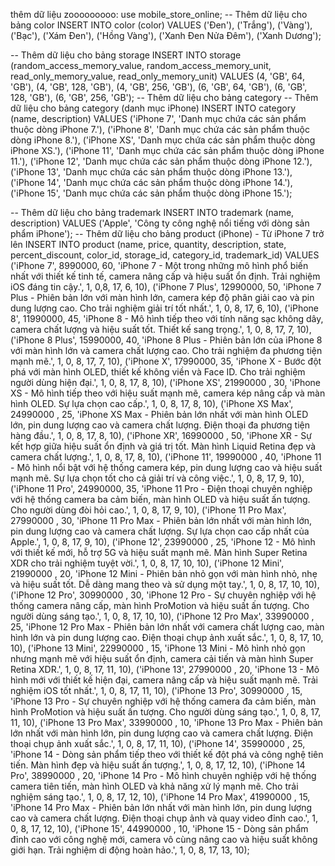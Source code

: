 thêm dữ liệu zooooooooo:
use  mobile_store_online;
-- Thêm dữ liệu cho bảng color
INSERT INTO color (color) VALUES 
('Đen'), ('Trắng'), ('Vàng'), ('Bạc'), ('Xám Đen'), ('Hồng Vàng'), ('Xanh Đen Nửa Đêm'), ('Xanh Dương');

-- Thêm dữ liệu cho bảng storage
INSERT INTO storage (random_access_memory_value, random_access_memory_unit, read_only_memory_value, read_only_memory_unit) VALUES 
(4, 'GB', 64, 'GB'), (4, 'GB', 128, 'GB'), (4, 'GB', 256, 'GB'), (6, 'GB', 64, 'GB'), (6, 'GB', 128, 'GB'), (6, 'GB', 256, 'GB');
-- Thêm dữ liệu cho bảng category
-- Thêm dữ liệu cho bảng category (danh mục iPhone)
INSERT INTO category (name, description) VALUES
('iPhone 7', 'Danh mục chứa các sản phẩm thuộc dòng iPhone 7.'),
('iPhone 8', 'Danh mục chứa các sản phẩm thuộc dòng iPhone 8.'),
('iPhone XS', 'Danh mục chứa các sản phẩm thuộc dòng iPhone XS.'),
('iPhone 11', 'Danh mục chứa các sản phẩm thuộc dòng iPhone 11.'),
('iPhone 12', 'Danh mục chứa các sản phẩm thuộc dòng iPhone 12.'),
('iPhone 13', 'Danh mục chứa các sản phẩm thuộc dòng iPhone 13.'),
('iPhone 14', 'Danh mục chứa các sản phẩm thuộc dòng iPhone 14.'),
('iPhone 15', 'Danh mục chứa các sản phẩm thuộc dòng iPhone 15.');


-- Thêm dữ liệu cho bảng trademark
INSERT INTO trademark (name, description) VALUES 
('Apple', 'Công ty công nghệ nổi tiếng với dòng sản phẩm iPhone');
-- Thêm dữ liệu cho bảng product (iPhone) - Từ iPhone 7 trở lên
INSERT INTO product (name, price, quantity, description, state, percent_discount, color_id, storage_id, category_id, trademark_id) VALUES
('iPhone 7', 8990000, 60, 'iPhone 7 - Một trong những mô hình phổ biến nhất với thiết kế tinh tế, camera nâng cấp và hiệu suất ổn định. Trải nghiệm iOS đáng tin cậy.', 1, 0,8, 17, 6, 10),
('iPhone 7 Plus', 12990000, 50, 'iPhone 7 Plus - Phiên bản lớn với màn hình lớn, camera kép độ phân giải cao và pin dung lượng cao. Cho trải nghiệm giải trí tốt nhất.', 1, 0, 8, 17, 6, 10),
('iPhone 8', 11990000, 45, 'iPhone 8 - Mô hình tiếp theo với tính năng sạc không dây, camera chất lượng và hiệu suất tốt. Thiết kế sang trọng.', 1, 0, 8, 17, 7, 10),
('iPhone 8 Plus', 15990000, 40, 'iPhone 8 Plus - Phiên bản lớn của iPhone 8 với màn hình lớn và camera chất lượng cao. Cho trải nghiệm đa phương tiện mạnh mẽ.', 1, 0, 8, 17, 7, 10),
('iPhone X', 17990000, 35, 'iPhone X - Bước đột phá với màn hình OLED, thiết kế không viền và Face ID. Cho trải nghiệm người dùng hiện đại.', 1, 0, 8, 17, 8, 10),
('iPhone XS', 21990000 , 30, 'iPhone XS - Mô hình tiếp theo với hiệu suất mạnh mẽ, camera kép nâng cấp và màn hình OLED. Sự lựa chọn cao cấp.', 1, 0, 8, 17, 8, 10),
('iPhone XS Max', 24990000 , 25, 'iPhone XS Max - Phiên bản lớn nhất với màn hình OLED lớn, pin dung lượng cao và camera chất lượng. Điện thoại đa phương tiện hàng đầu.', 1, 0, 8, 17, 8, 10),
('iPhone XR', 16990000 , 50, 'iPhone XR - Sự kết hợp giữa hiệu suất ổn định và giá trị tốt. Màn hình Liquid Retina đẹp và camera chất lượng.', 1, 0, 8, 17, 8, 10),
('iPhone 11', 19990000 , 40, 'iPhone 11 - Mô hình nổi bật với hệ thống camera kép, pin dung lượng cao và hiệu suất mạnh mẽ. Sự lựa chọn tốt cho cả giải trí và công việc.', 1, 0, 8, 17, 9, 10),
('iPhone 11 Pro', 24990000, 35, 'iPhone 11 Pro - Điện thoại chuyên nghiệp với hệ thống camera ba cảm biến, màn hình OLED và hiệu suất ấn tượng. Cho người dùng đòi hỏi cao.', 1, 0, 8, 17, 9, 10),
('iPhone 11 Pro Max', 27990000 , 30, 'iPhone 11 Pro Max - Phiên bản lớn nhất với màn hình lớn, pin dung lượng cao và camera chất lượng. Sự lựa chọn cao cấp nhất của Apple.', 1, 0, 8, 17, 9, 10),
('iPhone 12', 23990000 , 25, 'iPhone 12 - Mô hình với thiết kế mới, hỗ trợ 5G và hiệu suất mạnh mẽ. Màn hình Super Retina XDR cho trải nghiệm tuyệt vời.', 1, 0, 8, 17, 10, 10),
('iPhone 12 Mini', 21990000 , 20, 'iPhone 12 Mini - Phiên bản nhỏ gọn với màn hình nhỏ, nhẹ và hiệu suất tốt. Dễ dàng mang theo và sử dụng một tay.', 1, 0, 8, 17, 10, 10),
('iPhone 12 Pro', 30990000 , 30, 'iPhone 12 Pro - Sự chuyên nghiệp với hệ thống camera nâng cấp, màn hình ProMotion và hiệu suất ấn tượng. Cho người dùng sáng tạo.', 1, 0, 8, 17, 10, 10),
('iPhone 12 Pro Max', 33990000 , 25, 'iPhone 12 Pro Max - Phiên bản lớn nhất với camera chất lượng cao, màn hình lớn và pin dung lượng cao. Điện thoại chụp ảnh xuất sắc.', 1, 0, 8, 17, 10, 10),
('iPhone 13 Mini', 22990000 , 15, 'iPhone 13 Mini - Mô hình nhỏ gọn nhưng mạnh mẽ với hiệu suất ổn định, camera cải tiến và màn hình Super Retina XDR.', 1, 0, 8, 17, 11, 10),
('iPhone 13', 27990000 , 20, 'iPhone 13 - Mô hình mới với thiết kế hiện đại, camera nâng cấp và hiệu suất mạnh mẽ. Trải nghiệm iOS tốt nhất.', 1, 0, 8, 17, 11, 10),
('iPhone 13 Pro', 30990000 , 15, 'iPhone 13 Pro - Sự chuyên nghiệp với hệ thống camera đa cảm biến, màn hình ProMotion và hiệu suất ấn tượng. Cho người dùng sáng tạo.', 1, 0, 8, 17, 11, 10),
('iPhone 13 Pro Max', 33990000 , 10, 'iPhone 13 Pro Max - Phiên bản lớn nhất với màn hình lớn, pin dung lượng cao và camera chất lượng. Điện thoại chụp ảnh xuất sắc.', 1, 0, 8, 17, 11, 10),
('iPhone 14', 35990000 , 25, 'iPhone 14 - Dòng sản phẩm tiếp theo với thiết kế đột phá và công nghệ tiên tiến. Màn hình đẹp và hiệu suất ấn tượng.', 1, 0, 8, 17, 12, 10),
('iPhone 14 Pro', 38990000 , 20, 'iPhone 14 Pro - Mô hình chuyên nghiệp với hệ thống camera tiên tiến, màn hình OLED và khả năng xử lý mạnh mẽ. Cho trải nghiệm sáng tạo.', 1, 0, 8, 17, 12, 10),
('iPhone 14 Pro Max', 41990000 , 15, 'iPhone 14 Pro Max - Phiên bản lớn nhất với màn hình lớn, pin dung lượng cao và camera chất lượng. Điện thoại chụp ảnh và quay video đỉnh cao.', 1, 0, 8, 17, 12, 10),
('iPhone 15', 44990000 , 10, 'iPhone 15 - Dòng sản phẩm đỉnh cao với công nghệ mới, camera vô cùng nâng cao và hiệu suất không giới hạn. Trải nghiệm di động hoàn hảo.', 1, 0, 8, 17, 13, 10);

